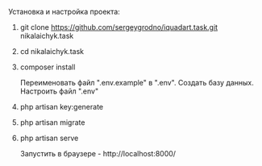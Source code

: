 Установка и настройка проекта:

1. git clone https://github.com/sergeygrodno/iquadart.task.git nikalaichyk.task

2. cd nikalaichyk.task

3. composer install

      Переименовать файл ".env.example" в ".env". Создать базу данных. Настроить файл ".env"

4. php artisan key:generate

5. php artisan migrate

6. php artisan serve

      Запустить в браузере - http://localhost:8000/
